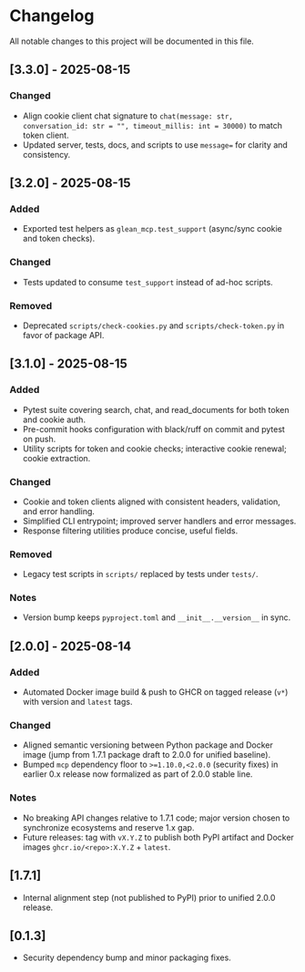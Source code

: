 # Changelog

All notable changes to this project will be documented in this file.

## [3.3.0] - 2025-08-15
### Changed
- Align cookie client chat signature to `chat(message: str, conversation_id: str = "", timeout_millis: int = 30000)` to match token client.
- Updated server, tests, docs, and scripts to use `message=` for clarity and consistency.

## [3.2.0] - 2025-08-15
### Added
- Exported test helpers as `glean_mcp.test_support` (async/sync cookie and token checks).

### Changed
- Tests updated to consume `test_support` instead of ad-hoc scripts.

### Removed
- Deprecated `scripts/check-cookies.py` and `scripts/check-token.py` in favor of package API.

## [3.1.0] - 2025-08-15
### Added
- Pytest suite covering search, chat, and read_documents for both token and cookie auth.
- Pre-commit hooks configuration with black/ruff on commit and pytest on push.
- Utility scripts for token and cookie checks; interactive cookie renewal; cookie extraction.

### Changed
- Cookie and token clients aligned with consistent headers, validation, and error handling.
- Simplified CLI entrypoint; improved server handlers and error messages.
- Response filtering utilities produce concise, useful fields.

### Removed
- Legacy test scripts in `scripts/` replaced by tests under `tests/`.

### Notes
- Version bump keeps `pyproject.toml` and `__init__.__version__` in sync.

## [2.0.0] - 2025-08-14
### Added
- Automated Docker image build & push to GHCR on tagged release (`v*`) with version and `latest` tags.

### Changed
- Aligned semantic versioning between Python package and Docker image (jump from 1.7.1 package draft to 2.0.0 for unified baseline).
- Bumped `mcp` dependency floor to `>=1.10.0,<2.0.0` (security fixes) in earlier 0.x release now formalized as part of 2.0.0 stable line.

### Notes
- No breaking API changes relative to 1.7.1 code; major version chosen to synchronize ecosystems and reserve 1.x gap.
- Future releases: tag with `vX.Y.Z` to publish both PyPI artifact and Docker images `ghcr.io/<repo>:X.Y.Z` + `latest`.

## [1.7.1]
- Internal alignment step (not published to PyPI) prior to unified 2.0.0 release.

## [0.1.3]
- Security dependency bump and minor packaging fixes.

